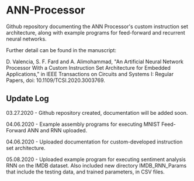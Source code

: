 # ANN-Processor

Github repository documenting the ANN Processor's custom instruction set architecture, along with example programs for feed-forward and recurrent neural networks.

Further detail can be found in the manuscript:

D. Valencia, S. F. Fard and A. Alimohammad, "An Artificial Neural Network Processor With a Custom Instruction Set Architecture for Embedded Applications," in IEEE Transactions on Circuits and Systems I: Regular Papers, doi: 10.1109/TCSI.2020.3003769.



Update Log
----------

03.27.2020 - Github repository created, documentation will be added soon.

04.06.2020 - Example assembly programs for executing MNIST Feed-Forward ANN and RNN uploaded.

04.06.2020 - Uploaded documentation for custom-developed instruction set architecture.

05.08.2020 - Uploaded example program for executing sentiment analysis RNN on the IMDB dataset. Also included new directory IMDB_RNN_Params that include the testing data, and trained parameters, in CSV files.

